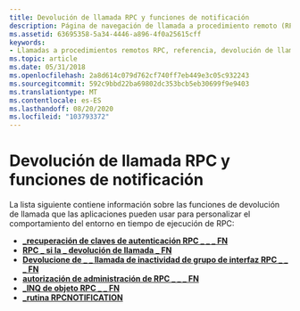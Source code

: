 ```yaml
---
title: Devolución de llamada RPC y funciones de notificación
description: Página de navegación de llamada a procedimiento remoto (RPC) para las funciones de devolución de llamada y notificación.
ms.assetid: 63695358-5a34-4446-a896-4f0a25615cff
keywords:
- Llamadas a procedimientos remotos RPC, referencia, devolución de llamada y funciones de notificación
ms.topic: article
ms.date: 05/31/2018
ms.openlocfilehash: 2a8d614c079d762cf740ff7eb449e3c05c932243
ms.sourcegitcommit: 592c9bbd22ba69802dc353bcb5eb30699f9e9403
ms.translationtype: MT
ms.contentlocale: es-ES
ms.lasthandoff: 08/20/2020
ms.locfileid: "103793372"
---
```

# <a name="rpc-callback-and-notification-functions"></a>Devolución de llamada RPC y funciones de notificación

La lista siguiente contiene información sobre las funciones de devolución de llamada que las aplicaciones pueden usar para personalizar el comportamiento del entorno en tiempo de ejecución de RPC:

-   [**\_recuperación de claves de autenticación RPC \_ \_ \_ FN**](/windows/desktop/api/Rpcdce/nc-rpcdce-rpc_auth_key_retrieval_fn)
-   [**RPC \_ si la \_ devolución de llamada \_ FN**](/windows/desktop/api/Rpcdce/nc-rpcdce-rpc_if_callback_fn)
-   [**Devolucione de \_ \_ llamada de inactividad de grupo de interfaz RPC \_ \_ \_ FN**](/windows/desktop/api/Rpcdce/nc-rpcdce-rpc_interface_group_idle_callback_fn)
-   [**autorización de administración de RPC \_ \_ \_ FN**](/windows/desktop/api/Rpcdce/nc-rpcdce-rpc_mgmt_authorization_fn)
-   [**\_INQ de objeto RPC \_ \_ FN**](/windows/desktop/api/Rpcdce/nc-rpcdce-rpc_object_inq_fn)
-   [**\_rutina RPCNOTIFICATION**](/previous-versions/aa375808(v=vs.80))

 

 